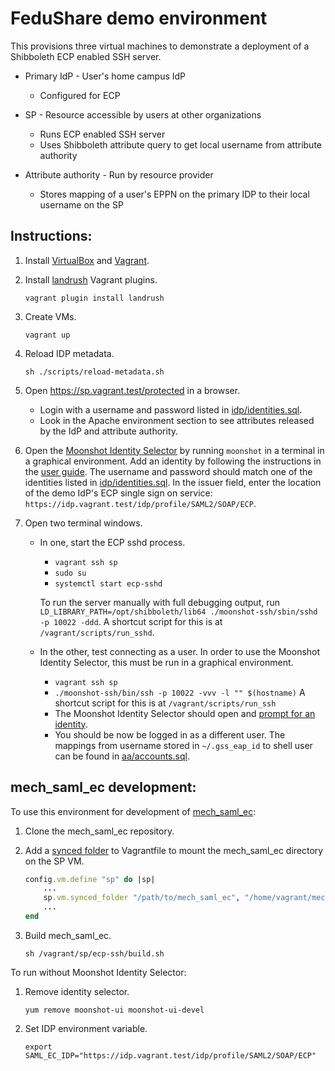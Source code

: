 # FeduShare demo environment

This provisions three virtual machines to demonstrate a deployment of a Shibboleth ECP enabled SSH server.

* Primary IdP - User's home campus IdP
    * Configured for ECP

* SP - Resource accessible by users at other organizations
    * Runs ECP enabled SSH server
    * Uses Shibboleth attribute query to get local username from attribute authority

* Attribute authority - Run by resource provider
    * Stores mapping of a user's EPPN on the primary IDP to their local username on the SP

## Instructions:

1. Install [VirtualBox](https://www.virtualbox.org/) and [Vagrant](https://www.vagrantup.com/).

2. Install [landrush](https://github.com/phinze/landrush) Vagrant plugins.
    ```Shell
    vagrant plugin install landrush
    ```

3. Create VMs.
    ```Shell
    vagrant up
    ```

4. Reload IDP metadata.
    ```Shell
    sh ./scripts/reload-metadata.sh
    ```

5. Open https://sp.vagrant.test/protected in a browser.
    * Login with a username and password listed in [idp/identities.sql](/idp/identities.sql).
    * Look in the Apache environment section to see attributes released by the IdP and attribute authority.

6. Open the [Moonshot Identity Selector](https://wiki.moonshot.ja.net/display/Moonshot/User+Guide) by running `moonshot`
   in a terminal in a graphical environment. Add an identity by following the instructions in the
   [user guide](https://wiki.moonshot.ja.net/display/Moonshot/User+Guide). The username and password should match
   one of the identities listed in [idp/identities.sql](/idp/identities.sql). In the issuer field, enter the location
   of the demo IdP's ECP single sign on service: `https://idp.vagrant.test/idp/profile/SAML2/SOAP/ECP`.

7. Open two terminal windows.
    * In one, start the ECP sshd process.
        * `vagrant ssh sp`
        * `sudo su`
        * `systemctl start ecp-sshd`

        To run the server manually with full debugging output, run
        `LD_LIBRARY_PATH=/opt/shibboleth/lib64 ./moonshot-ssh/sbin/sshd -p 10022 -ddd`.
        A shortcut script for this is at `/vagrant/scripts/run_sshd`.

    * In the other, test connecting as a user. In order to use the Moonshot Identity Selector, this must be run in a
      graphical environment.
        * `vagrant ssh sp`
        * `./moonshot-ssh/bin/ssh -p 10022 -vvv -l "" $(hostname)`
          A shortcut script for this is at `/vagrant/scripts/run_ssh`
        * The Moonshot Identity Selector should open and [prompt for an
          identity](https://wiki.moonshot.ja.net/display/Moonshot/User+Guide#UserGuide-Addingamapping).
        * You should be now be logged in as a different user. The mappings from username stored in `~/.gss_eap_id` to
          shell user can be found in [aa/accounts.sql](/aa/accounts.sql).

## mech_saml_ec development:

To use this environment for development of [mech_saml_ec](https://github.com/fedushare/mech_saml_ec):

1. Clone the mech_saml_ec repository.

2. Add a [synced folder](https://www.vagrantup.com/docs/synced-folders/virtualbox.html) to Vagrantfile to mount the
   mech_saml_ec directory on the SP VM.
    ```ruby
    config.vm.define "sp" do |sp|
        ...
        sp.vm.synced_folder "/path/to/mech_saml_ec", "/home/vagrant/mech_saml_ec"
        ...
    end
    ```

3. Build mech_saml_ec.
    ```Shell
    sh /vagrant/sp/ecp-ssh/build.sh
    ```

To run without Moonshot Identity Selector:

1. Remove identity selector.
   ```Shell
   yum remove moonshot-ui moonshot-ui-devel
   ```

2. Set IDP environment variable.
   ```Shell
   export SAML_EC_IDP="https://idp.vagrant.test/idp/profile/SAML2/SOAP/ECP"
   ```
